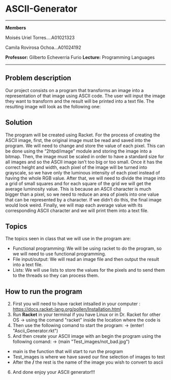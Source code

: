 # ASCII-Generator
---


**Members**

  Moisés Uriel Torres....A01021323   
  
  Camila Rovirosa Ochoa...A01024192

**Professor:** Gilberto Echeverria Furio
**Lecture:** Programming Languages

---
## Problem description

Our project consists on a program that transforms an image into a representation of that image using ASCII code. The user will input the image they want to transform and the result will be printed into a text file. The resulting image will look as the following one:


## Solution

The program will be created using Racket. For the process of creating the ASCII image, first, the original image must be read and saved into the program. We will need to change and store the value of each pixel. This can be done using the “2htpd/image” module and storing the image into a bitmap. Then, the image must be scaled in order to have a standard size for all images and so the ASCII image isn’t too big or too small. Once it has the correct height and width, each pixel of the image will be turned into grayscale, so we have only the luminous intensity of each pixel instead of having the whole RGB value. After that, we will need to divide the image into a grid of small squares and for each square of the grid we will get the average luminosity value. This is because an ASCII character is much bigger than a pixel, so we need to reduce an area of pixels into one value that can be represented by a character. If we didn’t do this, the final image would look weird. Finally, we will map each average value with its corresponding ASCII character and we will print them into a text file. 


## Topics 

The topics seen in class that we will use in the program are:
- Functional programming: We will be using racket to do the program, so we will need to use functional programming.
- File input/output: We will read an image file and then output the result into a text file.
- Lists: We will use lists to store the values for the pixels and to send them to the threads so they can process them.

## How to run the program
2. First you will need to have racket intsalled in your computer : https://docs.racket-lang.org/pollen/Installation.html
3. Run **Racket** in your terminal if you have Linux or in Dr. Racket for other OS
  -> using the comand "racket" inside the location where the code is
4. Then use the following comand to start the program: 
  -> (enter! "Ascii_Generator.rkt")
5. And then create your ASCII image with an begin the program using the following comand:
  -> (main "Test_images/not_bad.jpg")
  - main is the function that will start to run the program
  - Test_images is where we have saved our fine selection of images to test
  - After the  **/** the rest is the name of the image you wish to convert to ascii
6. And done enjoy your ASCII generator!!!

